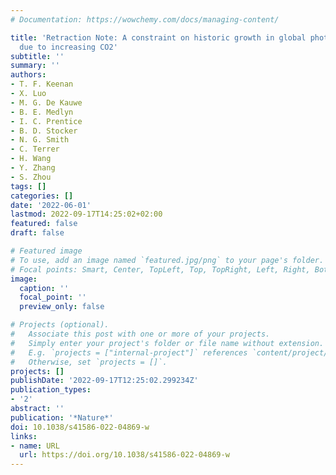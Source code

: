 ```yaml
---
# Documentation: https://wowchemy.com/docs/managing-content/

title: 'Retraction Note: A constraint on historic growth in global photosynthesis
  due to increasing CO2'
subtitle: ''
summary: ''
authors:
- T. F. Keenan
- X. Luo
- M. G. De Kauwe
- B. E. Medlyn
- I. C. Prentice
- B. D. Stocker
- N. G. Smith
- C. Terrer
- H. Wang
- Y. Zhang
- S. Zhou
tags: []
categories: []
date: '2022-06-01'
lastmod: 2022-09-17T14:25:02+02:00
featured: false
draft: false

# Featured image
# To use, add an image named `featured.jpg/png` to your page's folder.
# Focal points: Smart, Center, TopLeft, Top, TopRight, Left, Right, BottomLeft, Bottom, BottomRight.
image:
  caption: ''
  focal_point: ''
  preview_only: false

# Projects (optional).
#   Associate this post with one or more of your projects.
#   Simply enter your project's folder or file name without extension.
#   E.g. `projects = ["internal-project"]` references `content/project/deep-learning/index.md`.
#   Otherwise, set `projects = []`.
projects: []
publishDate: '2022-09-17T12:25:02.299234Z'
publication_types:
- '2'
abstract: ''
publication: '*Nature*'
doi: 10.1038/s41586-022-04869-w
links:
- name: URL
  url: https://doi.org/10.1038/s41586-022-04869-w
---
```

